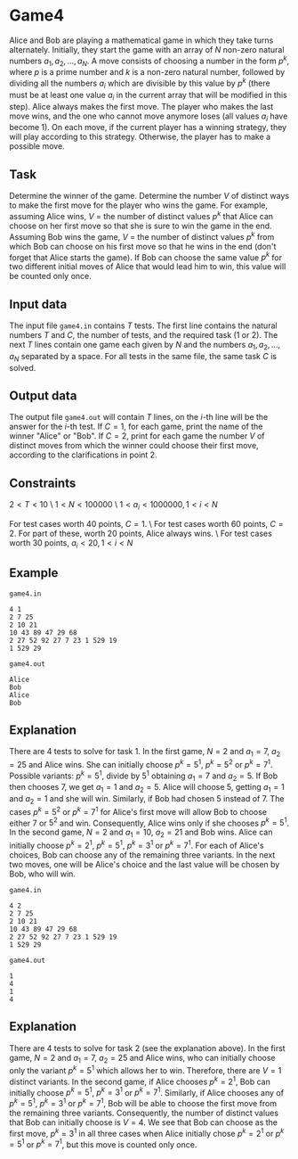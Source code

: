 # Game4

Alice and Bob are playing a mathematical game in which they take turns alternately. Initially, they start the game with an array of $N$ non-zero natural numbers $a_1, a_2, \dots, a_N$. A move consists of choosing a number in the form $p^k$, where $p$ is a prime number and $k$ is a non-zero natural number, followed by dividing all the numbers $a_i$ which are divisible by this value by $p^k$ (there must be at least one value $a_i$ in the current array that will be modified in this step). Alice always makes the first move. The player who makes the last move wins, and the one who cannot move anymore loses (all values $a_i$ have become 1). On each move, if the current player has a winning strategy, they will play according to this strategy. Otherwise, the player has to make a possible move.

## Task

Determine the winner of the game. Determine the number $V$ of distinct ways to make the first move for the player who wins the game. For example, assuming Alice wins, $V$ = the number of distinct values $p^k$ that Alice can choose on her first move so that she is sure to win the game in the end. Assuming Bob wins the game, $V$ = the number of distinct values $p^k$ from which Bob can choose on his first move so that he wins in the end (don't forget that Alice starts the game). If Bob can choose the same value $p^k$ for two different initial moves of Alice that would lead him to win, this value will be counted only once.

## Input data

The input file `game4.in` contains $T$ tests. The first line contains the natural numbers $T$ and $C$, the number of tests, and the required task (1 or 2). The next $T$ lines contain one game each given by $N$ and the numbers $a_1, a_2, \dots, a_N$ separated by a space. For all tests in the same file, the same task $C$ is solved.

## Output data

The output file `game4.out` will contain $T$ lines, on the $i$-th line will be the answer for the $i$-th test. If $C = 1$, for each game, print the name of the winner "Alice" or "Bob". If $C = 2$, print for each game the number $V$ of distinct moves from which the winner could choose their first move, according to the clarifications in point 2.

## Constraints

$2 < T < 10$ \\
$1 < N < 100000$ \\
$1 < a_i < 1000000, 1 < i < N$ 

For test cases worth 40 points, $C = 1$. \\
For test cases worth 60 points, $C = 2$. For part of these, worth 20 points, Alice always wins. \\
For test cases worth 30 points, $a_i < 20, 1 < i < N$ 

## Example

`game4.in`
```
4 1
2 7 25
2 10 21
10 43 89 47 29 68
2 27 52 92 27 7 23 1 529 19
1 529 29
```

`game4.out`
```
Alice
Bob
Alice
Bob
```

## Explanation

There are 4 tests to solve for task 1. In the first game, $N=2$ and $a_1=7$, $a_2=25$ and Alice wins. She can initially choose $p^k=5^1$, $p^k=5^2$ or $p^k=7^1$. Possible variants: $p^k=5^1$, divide by $5^1$ obtaining $a_1=7$ and $a_2=5$. If Bob then chooses 7, we get $a_1=1$ and $a_2=5$. Alice will choose 5, getting $a_1=1$ and $a_2=1$ and she will win. Similarly, if Bob had chosen 5 instead of 7. The cases $p^k=5^2$ or $p^k=7^1$ for Alice's first move will allow Bob to choose either 7 or $5^2$ and win. Consequently, Alice wins only if she chooses $p^k=5^1$. In the second game, $N=2$ and $a_1=10$, $a_2=21$ and Bob wins. Alice can initially choose $p^k=2^1$, $p^k=5^1$, $p^k=3^1$ or $p^k=7^1$. For each of Alice's choices, Bob can choose any of the remaining three variants. In the next two moves, one will be Alice's choice and the last value will be chosen by Bob, who will win.

`game4.in`
```
4 2
2 7 25
2 10 21
10 43 89 47 29 68
2 27 52 92 27 7 23 1 529 19
1 529 29
```

`game4.out`
```
1
4
1
4
```

## Explanation

There are 4 tests to solve for task 2 (see the explanation above). In the first game, $N=2$ and $a_1=7$, $a_2=25$ and Alice wins, who can initially choose only the variant $p^k=5^1$ which allows her to win. Therefore, there are $V=1$ distinct variants. In the second game, if Alice chooses $p^k=2^1$, Bob can initially choose $p^k=5^1$, $p^k=3^1$ or $p^k=7^1$. Similarly, if Alice chooses any of $p^k=5^1$, $p^k=3^1$ or $p^k=7^1$, Bob will be able to choose the first move from the remaining three variants. Consequently, the number of distinct values that Bob can initially choose is $V=4$. We see that Bob can choose as the first move, $p^k=3^1$ in all three cases when Alice initially chose $p^k=2^1$ or $p^k=5^1$ or $p^k=7^1$, but this move is counted only once.